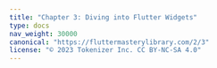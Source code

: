 ```yaml
---
title: "Chapter 3: Diving into Flutter Widgets"
type: docs
nav_weight: 30000
canonical: "https://fluttermasterylibrary.com/2/3"
license: "© 2023 Tokenizer Inc. CC BY-NC-SA 4.0"
---
```

